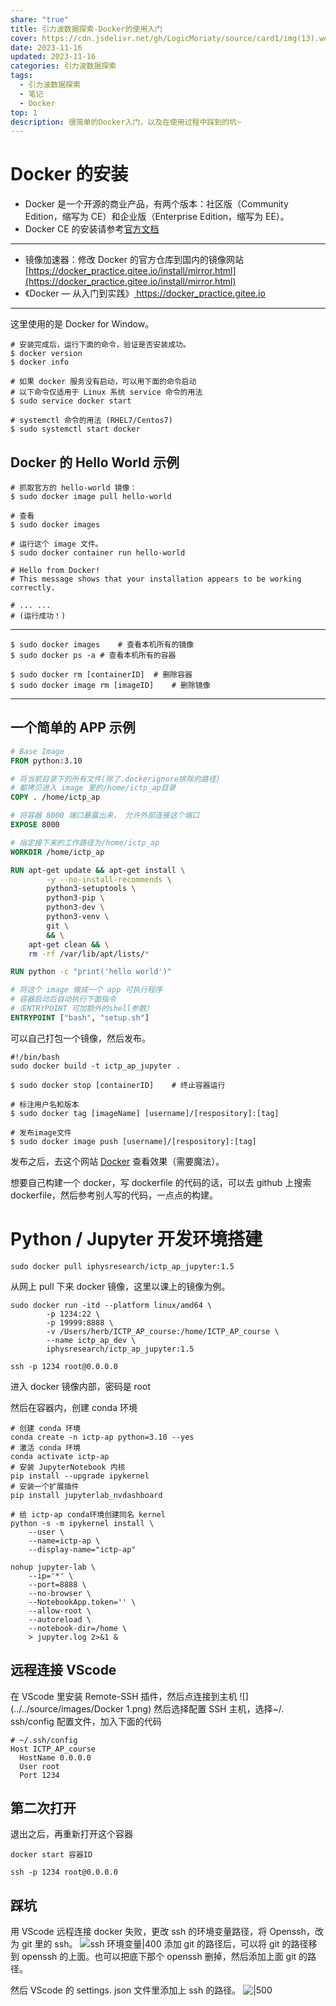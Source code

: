 ```yaml
---
share: "true"
title: 引力波数据探索-Docker的使用入门
cover: https://cdn.jsdelivr.net/gh/LogicMoriaty/source/card1/img(13).webp
date: 2023-11-16
updated: 2023-11-16
categories: 引力波数据探索
tags:
  - 引力波数据探索
  - 笔记
  - Docker
top: 1
description: 很简单的Docker入门，以及在使用过程中踩到的坑~
---
```

# Docker 的安装
- Docker 是一个开源的商业产品，有两个版本：社区版（Community Edition，缩写为 CE）和企业版（Enterprise Edition，缩写为 EE）。
- Docker CE 的安装请参考[官方文档](https://docs.docker.com/install/)

---
- 镜像加速器：修改 Docker 的官方仓库到国内的镜像网站 [https://docker_practice.gitee.io/install/mirror.html](https://docker_practice.gitee.io/install/mirror.html)
- 《Docker — 从入门到实践》[ https://docker_practice.gitee.io ]( https://docker_practice.gitee.io/ )

---


这里使用的是 Docker for Window。

``` shell
# 安装完成后，运行下面的命令，验证是否安装成功。
$ docker version
$ docker info

# 如果 docker 服务没有启动，可以用下面的命令启动
# 以下命令仅适用于 Linux 系统 service 命令的用法
$ sudo service docker start

# systemctl 命令的用法 (RHEL7/Centos7)
$ sudo systemctl start docker
```


## Docker 的 Hello World 示例
```shell
# 抓取官方的 hello-world 镜像：
$ sudo docker image pull hello-world

# 查看
$ sudo docker images

# 运行这个 image 文件。
$ sudo docker container run hello-world

# Hello from Docker!
# This message shows that your installation appears to be working correctly.

# ... ...
# (运行成功！)
```
---

```shell
$ sudo docker images	# 查看本机所有的镜像
$ sudo docker ps -a	# 查看本机所有的容器

$ sudo docker rm [containerID]	# 删除容器
$ sudo docker image rm [imageID]	# 删除镜像
```
---

## 一个简单的 APP 示例
``` dockerfile
# Base Image
FROM python:3.10

# 将当前目录下的所有文件(除了.dockerignore排除的路径)
# 都拷贝进入 image 里的/home/ictp_ap目录
COPY . /home/ictp_ap

# 将容器 8000 端口暴露出来， 允许外部连接这个端口
EXPOSE 8000

# 指定接下来的工作路径为/home/ictp_ap
WORKDIR /home/ictp_ap

RUN apt-get update && apt-get install \
        -y --no-install-recommends \
        python3-setuptools \
        python3-pip \
        python3-dev \
        python3-venv \
        git \
        && \
    apt-get clean && \
    rm -rf /var/lib/apt/lists/*

RUN python -c "print('hello world')"

# 将这个 image 做成一个 app 可执行程序
# 容器启动后自动执行下面指令
#（ENTRYPOINT 可加额外的shell参数）
ENTRYPOINT ["bash", "setup.sh"]
```


可以自己打包一个镜像，然后发布。

```shell
#!/bin/bash
sudo docker build -t ictp_ap_jupyter .
```

```shell
$ sudo docker stop [containerID]	# 终止容器运行

# 标注用户名和版本
$ sudo docker tag [imageName] [username]/[respository]:[tag]

# 发布image文件
$ sudo docker image push [username]/[respository]:[tag]
```

发布之后，去这个网站 [Docker](https://hub.docker.com/repository/docker/iphysresearch/ictp_ap_jupyter/general) 查看效果（需要魔法）。

想要自己构建一个 docker，写 dockerfile 的代码的话，可以去 github 上搜索 dockerfile，然后参考别人写的代码，一点点的构建。

# Python / Jupyter 开发环境搭建
```shell
sudo docker pull iphysresearch/ictp_ap_jupyter:1.5
```
从网上 pull 下来 docker 镜像，这里以课上的镜像为例。
```shell
sudo docker run -itd --platform linux/amd64 \
        -p 1234:22 \
        -p 19999:8888 \
        -v /Users/herb/ICTP_AP_course:/home/ICTP_AP_course \
        --name ictp_ap_dev \
        iphysresearch/ictp_ap_jupyter:1.5
```

```shell
ssh -p 1234 root@0.0.0.0
```
进入 docker 镜像内部，密码是 root

然后在容器内，创建 conda 环境
```shell
# 创建 conda 环境
conda create -n ictp-ap python=3.10 --yes
# 激活 conda 环境
conda activate ictp-ap
# 安装 JupyterNotebook 内核
pip install --upgrade ipykernel
# 安装一个扩展插件
pip install jupyterlab_nvdashboard

# 给 ictp-ap conda环境创建同名 kernel
python -s -m ipykernel install \
    --user \
    --name=ictp-ap \
    --display-name="ictp-ap"
```

```shell
nohup jupyter-lab \
    --ip='*' \
    --port=8888 \
    --no-browser \
    --NotebookApp.token='' \
    --allow-root \
    --autoreload \
    --notebook-dir=/home \
    > jupyter.log 2>&1 &
```


## 远程连接 VScode
在 VScode 里安装 Remote-SSH 插件，然后点连接到主机
![](../../source/images/Docker 1.png)
然后选择配置 SSH 主机，选择~/. ssh/config 配置文件，加入下面的代码
```config
# ~/.ssh/config
Host ICTP_AP_course
  HostName 0.0.0.0
  User root
  Port 1234
```

## 第二次打开
退出之后，再重新打开这个容器
```shell
docker start 容器ID
```

```shell
ssh -p 1234 root@0.0.0.0
```

## 踩坑
用 VScode 远程连接 docker 失败，更改 ssh 的环境变量路径，将 Openssh，改为 git 里的 ssh。
![ssh 环境变量|400](../../source/images/sshpath.png)
添加 git 的路径后，可以将 git 的路径移到 openssh 的上面。也可以把底下那个 openssh 删掉，然后添加上面 git 的路径。

然后 VScode 的 settings. json 文件里添加上 ssh 的路径。
![|500](../../source/images/sshVScodepath.png)

